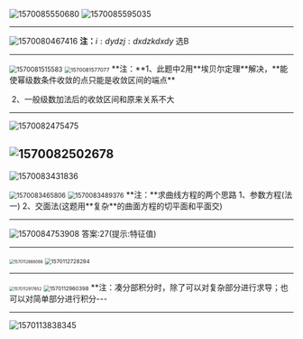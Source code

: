 ![1570085550680](C:\Users\Rocky\AppData\Roaming\Typora\typora-user-images\1570085550680.png)
![1570085595035](C:\Users\Rocky\AppData\Roaming\Typora\typora-user-images\1570085595035.png)

---



![1570080467416](C:\Users\Rocky\AppData\Roaming\Typora\typora-user-images\1570080467416.png)
**注：**$i:dydz j:dxdz k dxdy$ 选B

---

<img src="C:\Users\Rocky\AppData\Roaming\Typora\typora-user-images\1570081515583.png" alt="1570081515583" style="zoom:80%;" />

<img src="C:\Users\Rocky\AppData\Roaming\Typora\typora-user-images\1570081577077.png" alt="1570081577077" style="zoom: 67%;" />
**注：**1、此题中2用**埃贝尔定理**解决，**能使幂级数条件收敛的点只能是收敛区间的端点**

​		2、一般级数加法后的收敛区间和原来关系不大

---

<img src="C:\Users\Rocky\AppData\Roaming\Typora\typora-user-images\1570082475475.png" alt="1570082475475" />

![1570082502678](C:\Users\Rocky\AppData\Roaming\Typora\typora-user-images\1570082502678.png)
---

![1570083431836](C:\Users\Rocky\AppData\Roaming\Typora\typora-user-images\1570083431836.png)

<img src="C:\Users\Rocky\AppData\Roaming\Typora\typora-user-images\1570083465806.png" alt="1570083465806" style="zoom:80%;" />

<img src="C:\Users\Rocky\AppData\Roaming\Typora\typora-user-images\1570083489376.png" alt="1570083489376" style="zoom:80%;" />
**注：**求曲线方程的两个思路 1、参数方程(法一) 2、交面法(这题用**复杂**的曲面方程的切平面和平面交)

---

![1570084753908](C:\Users\Rocky\AppData\Roaming\Typora\typora-user-images\1570084753908.png)
答案:27(提示:特征值)

---

<img src="C:\Users\Rocky\AppData\Roaming\Typora\typora-user-images\1570112666066.png" alt="1570112666066" style="zoom: 50%;" />

<img src="C:\Users\Rocky\AppData\Roaming\Typora\typora-user-images\1570112728294.png" alt="1570112728294" style="zoom: 67%;" />

---

<img src="C:\Users\Rocky\AppData\Roaming\Typora\typora-user-images\1570112917652.png" alt="1570112917652" style="zoom:50%;" />
<img src="C:\Users\Rocky\AppData\Roaming\Typora\typora-user-images\1570112960398.png" alt="1570112960398" style="zoom:67%;" />
**注：凑分部积分时，除了可以对复杂部分进行求导；也可以对简单部分进行积分---

---

![1570113838345](C:\Users\Rocky\AppData\Roaming\Typora\typora-user-images\1570113838345.png)


